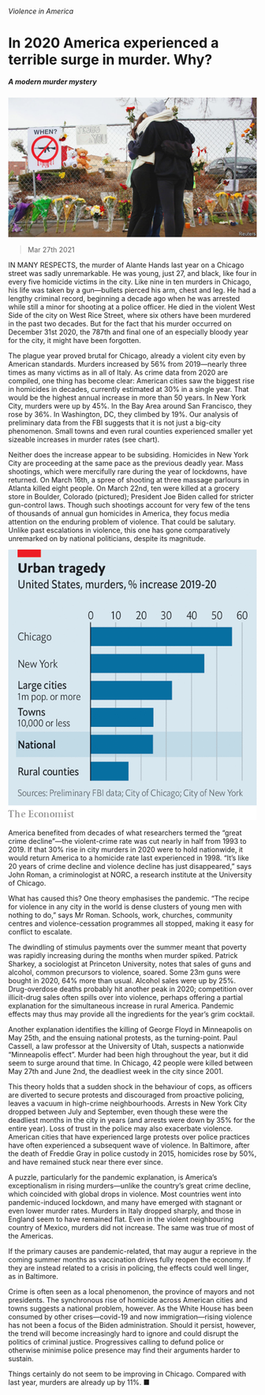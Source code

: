 ###### Violence in America

# In 2020 America experienced a terrible surge in murder. Why? 

##### A modern murder mystery 

![image](images/20210327_USP001_0.jpg) 

> Mar 27th 2021 

IN MANY RESPECTS, the murder of Alante Hands last year on a Chicago street was sadly unremarkable. He was young, just 27, and black, like four in every five homicide victims in the city. Like nine in ten murders in Chicago, his life was taken by a gun—bullets pierced his arm, chest and leg. He had a lengthy criminal record, beginning a decade ago when he was arrested while still a minor for shooting at a police officer. He died in the violent West Side of the city on West Rice Street, where six others have been murdered in the past two decades. But for the fact that his murder occurred on December 31st 2020, the 787th and final one of an especially bloody year for the city, it might have been forgotten.

The plague year proved brutal for Chicago, already a violent city even by American standards. Murders increased by 56% from 2019—nearly three times as many victims as in all of Italy. As crime data from 2020 are compiled, one thing has become clear: American cities saw the biggest rise in homicides in decades, currently estimated at 30% in a single year. That would be the highest annual increase in more than 50 years. In New York City, murders were up by 45%. In the Bay Area around San Francisco, they rose by 36%. In Washington, DC, they climbed by 19%. Our analysis of preliminary data from the FBI suggests that it is not just a big-city phenomenon. Small towns and even rural counties experienced smaller yet sizeable increases in murder rates (see chart).


Neither does the increase appear to be subsiding. Homicides in New York City are proceeding at the same pace as the previous deadly year. Mass shootings, which were mercifully rare during the year of lockdowns, have returned. On March 16th, a spree of shooting at three massage parlours in Atlanta killed eight people. On March 22nd, ten were killed at a grocery store in Boulder, Colorado (pictured); President Joe Biden called for stricter gun-control laws. Though such shootings account for very few of the tens of thousands of annual gun homicides in America, they focus media attention on the enduring problem of violence. That could be salutary. Unlike past escalations in violence, this one has gone comparatively unremarked on by national politicians, despite its magnitude.

![image](images/20210327_USC300.png) 


America benefited from decades of what researchers termed the “great crime decline”—the violent-crime rate was cut nearly in half from 1993 to 2019. If that 30% rise in city murders in 2020 were to hold nationwide, it would return America to a homicide rate last experienced in 1998. “It’s like 20 years of crime decline and violence decline has just disappeared,” says John Roman, a criminologist at NORC, a research institute at the University of Chicago.

What has caused this? One theory emphasises the pandemic. “The recipe for violence in any city in the world is dense clusters of young men with nothing to do,” says Mr Roman. Schools, work, churches, community centres and violence-cessation programmes all stopped, making it easy for conflict to escalate.

The dwindling of stimulus payments over the summer meant that poverty was rapidly increasing during the months when murder spiked. Patrick Sharkey, a sociologist at Princeton University, notes that sales of guns and alcohol, common precursors to violence, soared. Some 23m guns were bought in 2020, 64% more than usual. Alcohol sales were up by 25%. Drug-overdose deaths probably hit another peak in 2020; competition over illicit-drug sales often spills over into violence, perhaps offering a partial explanation for the simultaneous increase in rural America. Pandemic effects may thus may provide all the ingredients for the year’s grim cocktail.

Another explanation identifies the killing of George Floyd in Minneapolis on May 25th, and the ensuing national protests, as the turning-point. Paul Cassell, a law professor at the University of Utah, suspects a nationwide “Minneapolis effect”. Murder had been high throughout the year, but it did seem to surge around that time. In Chicago, 42 people were killed between May 27th and June 2nd, the deadliest week in the city since 2001.

This theory holds that a sudden shock in the behaviour of cops, as officers are diverted to secure protests and discouraged from proactive policing, leaves a vacuum in high-crime neighbourhoods. Arrests in New York City dropped between July and September, even though these were the deadliest months in the city in years (and arrests were down by 35% for the entire year). Loss of trust in the police may also exacerbate violence. American cities that have experienced large protests over police practices have often experienced a subsequent wave of violence. In Baltimore, after the death of Freddie Gray in police custody in 2015, homicides rose by 50%, and have remained stuck near there ever since.

A puzzle, particularly for the pandemic explanation, is America’s exceptionalism in rising murders—unlike the country’s great crime decline, which coincided with global drops in violence. Most countries went into pandemic-induced lockdown, and many have emerged with stagnant or even lower murder rates. Murders in Italy dropped sharply, and those in England seem to have remained flat. Even in the violent neighbouring country of Mexico, murders did not increase. The same was true of most of the Americas.

If the primary causes are pandemic-related, that may augur a reprieve in the coming summer months as vaccination drives fully reopen the economy. If they are instead related to a crisis in policing, the effects could well linger, as in Baltimore.

Crime is often seen as a local phenomenon, the province of mayors and not presidents. The synchronous rise of homicide across American cities and towns suggests a national problem, however. As the White House has been consumed by other crises—covid-19 and now immigration—rising violence has not been a focus of the Biden administration. Should it persist, however, the trend will become increasingly hard to ignore and could disrupt the politics of criminal justice. Progressives calling to defund police or otherwise minimise police presence may find their arguments harder to sustain.

Things certainly do not seem to be improving in Chicago. Compared with last year, murders are already up by 11%. ■

